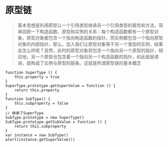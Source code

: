 # 原型链
> 基本思想是利用原型让一个引用类型继承另一个引用类型的属性和方法。简单回顾一下构造函数、原型和实例的关系：每个构造函数都有一个原型对象，原型对象都包含一个指向构造函数的指针，而实例都包含一个指向原型对象的内部指针。那么，加入我们让原型对象等于另一个类型的实例，结果会怎么样呢？显然，此时的原型对象将包含一个指向另一个原型的指针，相应地，另一个原型也包含着一个指向另一个构造函数的指针，如此层层递进，就构成了实例与原型的链条。这就是所谓原型链的基本概念

```
function SuperType () {
    this.property = true
}
SuperType.prototype.getSuperValue = function () {
    return this.property
}
function SubType() {
    this.subproperty = false
}
// 继承了SuperType
SubType.prototype = new SuperType()
SubType.prototype.getSubValue = function () {
    return this.subproperty
}
var instance = new SubType()
alert(instance.getSuperValue())
```